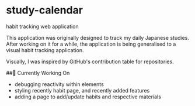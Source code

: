 # study-calendar

habit tracking web application

This application was originally designed to track my daily Japanese studies. After working on it for a while, the application is being generalised to a visual habit tracking application.

Visually, I was inspired by  GitHub's contribution table for repositories.

##🚀 Currently Working On
- debugging reactivity within elements
- styling recently habit page, and recently added features
- adding a page to add/update habits and respective materials
